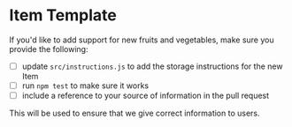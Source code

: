 # Item Template

If you'd like to add support for new fruits and vegetables, make sure you provide the following:

- [ ] update `src/instructions.js` to add the storage instructions for the new Item
- [ ] run `npm test` to make sure it works
- [ ] include a reference to your source of information in the pull request

This will be used to ensure that we give correct information to users.
